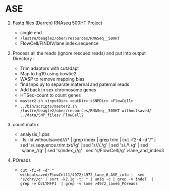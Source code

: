 # ASE


1. Fastq files (Darren) 
[RNAseq 500HT Project](https://oberlab-tk.uchicago.edu/wiki/Hutterites/RNAseq%20500HT%20Project)
   * single end
   * `/lustre/beagle2/ober/resources/RNASeq__500HT`
   * FlowCell/FINDIV/lane.index.sequence 
    
2. Process all the reads (ignore rescued reads) and put into output Directory : 
   * Trim adaptors with cutadapt
   * Map to hg19 using bowtie2
   * WASP to remove mapping bias
   * findsnps.py to separate maternal and paternal reads
   * Add back in sex chromosome genes
   * HTSeq-count to count genes
   * `master2.sh <inputDir> <outDir> <SNPDir> <FlowCell> `
   * `../bin/scripts/master2.sh /lustre/beagle2/ober/resources/RNASeq__500HT withoutsaved/ ../data/SNP_files/ FlowCell2`

3. count matrix
    * analysis_1.pbs
    * ` ls -ld withoutsaved/*/*/* | grep index | grep trim | cut -f2-4 -d"/"  | sed 's/\.sequence\.trim\.txt//g' | sed 's/\//\./g' | sed 's/\./\ /g' | sed 's/lane_//g' | sed 's/index_//g' | sed 's/FlowCell//g' >lane_and_index3 

4. POreads
    * `cut -f1-4 -d" "  withoutsaved/FlowCell1/4972/4972_lane_6_ASE_info |  sed 's/chr//g' | sort -k2,1g -t" " | uniq -c | grep -v indel  | grep -v D7LYMFP1  | grep -v some >4972_lane6_POreads`



